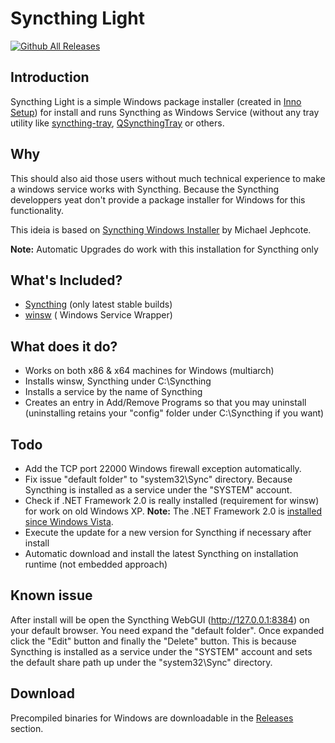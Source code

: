# Syncthing Light

[![Github All Releases](https://img.shields.io/github/downloads/maxwelleite/syncthinglight/total.svg)](https://github.com/maxwelleite/syncthinglight/releases)

## Introduction

Syncthing Light is a simple Windows package installer (created in [Inno Setup](http://www.jrsoftware.org/isinfo.php)) for install and runs Syncthing as Windows Service (without any tray utility like [syncthing-tray](https://github.com/alex2108/syncthing-tray), [QSyncthingTray](https://github.com/sieren/QSyncthingTray) or others.

## Why

This should also aid those users without much technical experience to make a windows service works with Syncthing. Because the Syncthing developpers yeat don't provide a package installer for Windows for this functionality.

This ideia is based on [Syncthing Windows Installer](https://forum.syncthing.net/t/syncthing-windows-installer/2009) by Michael Jephcote.

**Note:** Automatic Upgrades do work with this installation for Syncthing only

## What's Included?

* [Syncthing](https://github.com/syncthing) (only latest stable builds)
* [winsw](https://github.com/kohsuke/winsw) ( Windows Service Wrapper)

## What does it do?

* Works on both x86 & x64 machines for Windows (multiarch)
* Installs winsw, Syncthing under C:\Syncthing
* Installs a service by the name of Syncthing
* Creates an entry in Add/Remove Programs so that you may uninstall (uninstalling retains your "config" folder under C:\Syncthing if you want)

## Todo

* Add the TCP port 22000 Windows firewall exception automatically.
* Fix issue "default folder" to "system32\Sync" directory. Because Syncthing is installed as a service under the "SYSTEM" account.
* Check if .NET Framework 2.0 is really installed (requirement for winsw) for work on old Windows XP. **Note:** The .NET Framework 2.0 is [installed since Windows Vista](https://blogs.msdn.microsoft.com/astebner/2007/03/14/mailbag-what-version-of-the-net-framework-is-included-in-what-version-of-the-os/).
* Execute the update for a new version for Syncthing if necessary after install
* Automatic download and install the latest Syncthing on installation runtime (not embedded approach)

## Known issue

After install will be open the Syncthing WebGUI (http://127.0.0.1:8384) on your default browser. You need expand the "default folder". Once expanded click the "Edit" button and finally the "Delete" button. This is because Syncthing is installed as a service under the "SYSTEM" account and sets the default share path up under the "system32\Sync" directory.

## Download

Precompiled binaries for Windows are downloadable in the [Releases](https://github.com/maxwelleite/syncthinglight/releases) section.
